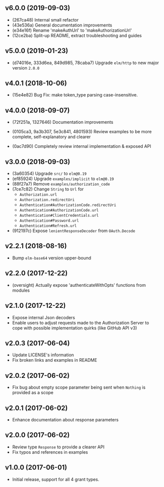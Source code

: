## v6.0.0 (2019-09-03)

- (267ca48) Internal small refactor
- (43e536a) General documentation improvements 
- (e34e16f) Rename 'makeAuthUrl' to 'makeAuthorizationUrl' 
- (12ce2ba) Split-up README, extract troubleshooting and guides 

## v5.0.0 (2019-01-23)

- (d74016e, 333d6ea, 849d985, 78caba7) Upgrade `elm/http` to new major version `2.0.0`


## v4.0.1 (2018-10-06)

- (15e4e82) Bug Fix: make token\_type parsing case-insensitive.


## v4.0.0 (2018-09-07)

- (72f251a, 1327646) Documentation improvements

- (0105ca3, 9a3b307, 5e3c841, 4801593) Review examples to be more complete, self-explanatory and clearer

- (0ac7d90) Completely review internal implementation & exposed API 


## v3.0.0 (2018-09-03) 

- (3a60354) Upgrade `src/` to `elm@0.19`
- (ef85924) Upgrade `examples/implicit` to `elm@0.19`
- (88f27a7) Remove `examples/authorization_code` 
- (7ce7c82) Change `String` to `Url` for 
  - `Authorization.url`
  - `Authorization.redirectUri`
  - `Authentication#AuthorizationCode.redirectUri`
  - `Authentication#AuthorizationCode.url`
  - `Authentication#ClientCredentials.url`
  - `Authentication#Password.url`
  - `Authentication#Refresh.url`
- (912197c) Expose `lenientResponseDecoder` from `OAuth.Decode`


## v2.2.1 (2018-08-16) 

- Bump `elm-base64` version upper-bound


## v2.2.0 (2017-12-22)

- (oversight) Actually expose 'authenticateWithOpts' functions from modules


## v2.1.0 (2017-12-22)

- Expose internal Json decoders 
- Enable users to adjust requests made to the Authorization Server to cope with possible 
  implementation quirks (like GitHub API v3)


## v2.0.3 (2017-06-04)

- Update LICENSE's information
- Fix broken links and examples in README


## v2.0.2 (2017-06-02)

- Fix bug about empty scope parameter being sent when `Nothing` is provided as a scope


## v2.0.1 (2017-06-02)

- Enhance documentation about response parameters

## v2.0.0 (2017-06-02)

- Review type `Response` to provide a clearer API
- Fix typos and references in examples


## v1.0.0 (2017-06-01)

- Initial release, support for all 4 grant types.

